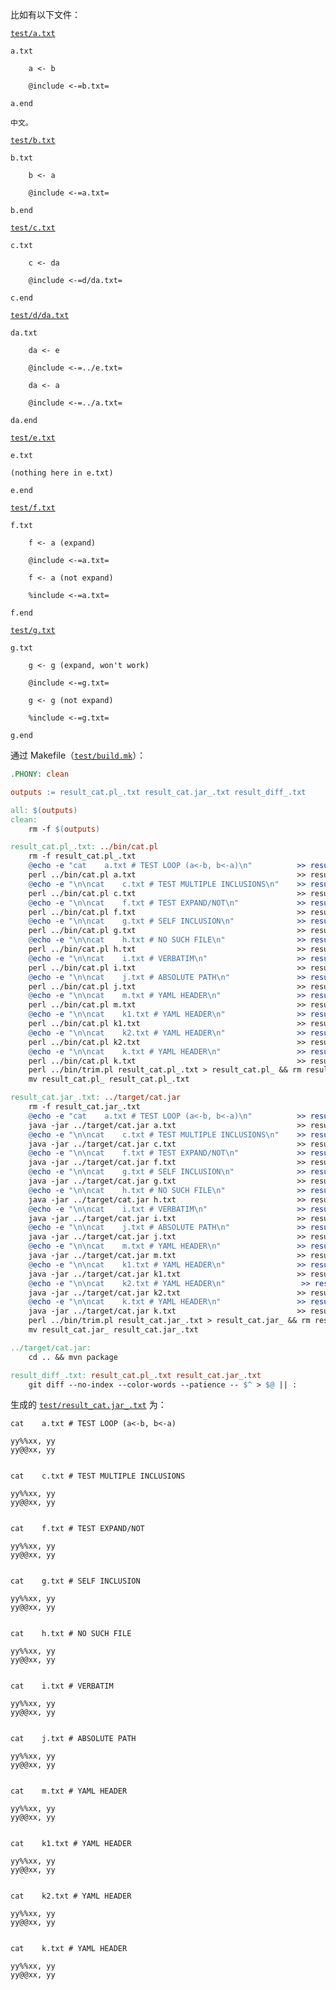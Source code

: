 比如有以下文件：

[`test/a.txt`](test/a.txt)

    a.txt
    
        a <- b
    
        @include <-=b.txt=
    
    a.end
    
    中文。

[`test/b.txt`](test/b.txt)

    b.txt
    
        b <- a
    
        @include <-=a.txt=
    
    b.end

[`test/c.txt`](test/c.txt)

    c.txt
    
        c <- da
    
        @include <-=d/da.txt=
    
    c.end

[`test/d/da.txt`](test/d/da.txt)

    da.txt
    
        da <- e
    
        @include <-=../e.txt=
    
        da <- a
    
        @include <-=../a.txt=
    
    da.end

[`test/e.txt`](test/e.txt)

    e.txt
    
    (nothing here in e.txt)
    
    e.end

[`test/f.txt`](test/f.txt)

    f.txt
    
        f <- a (expand)
    
        @include <-=a.txt=
    
        f <- a (not expand)
    
        %include <-=a.txt=
    
    f.end

[`test/g.txt`](test/g.txt)

    g.txt
    
        g <- g (expand, won't work)
    
        @include <-=g.txt=
    
        g <- g (not expand)
    
        %include <-=g.txt=
    
    g.end

通过 Makefile（[`test/build.mk`](test/build.mk)）：

```makefile
.PHONY: clean

outputs := result_cat.pl_.txt result_cat.jar_.txt result_diff_.txt

all: $(outputs)
clean:
	rm -f $(outputs)

result_cat.pl_.txt: ../bin/cat.pl
	rm -f result_cat.pl_.txt
	@echo -e "cat    a.txt # TEST LOOP (a<-b, b<-a)\n"          >> result_cat.pl_.txt
	perl ../bin/cat.pl a.txt                                    >> result_cat.pl_.txt
	@echo -e "\n\ncat    c.txt # TEST MULTIPLE INCLUSIONS\n"    >> result_cat.pl_.txt
	perl ../bin/cat.pl c.txt                                    >> result_cat.pl_.txt
	@echo -e "\n\ncat    f.txt # TEST EXPAND/NOT\n"             >> result_cat.pl_.txt
	perl ../bin/cat.pl f.txt                                    >> result_cat.pl_.txt
	@echo -e "\n\ncat    g.txt # SELF INCLUSION\n"              >> result_cat.pl_.txt
	perl ../bin/cat.pl g.txt                                    >> result_cat.pl_.txt
	@echo -e "\n\ncat    h.txt # NO SUCH FILE\n"                >> result_cat.pl_.txt
	perl ../bin/cat.pl h.txt                                    >> result_cat.pl_.txt
	@echo -e "\n\ncat    i.txt # VERBATIM\n"                    >> result_cat.pl_.txt
	perl ../bin/cat.pl i.txt                                    >> result_cat.pl_.txt
	@echo -e "\n\ncat    j.txt # ABSOLUTE PATH\n"               >> result_cat.pl_.txt
	perl ../bin/cat.pl j.txt                                    >> result_cat.pl_.txt
	@echo -e "\n\ncat    m.txt # YAML HEADER\n"                 >> result_cat.pl_.txt
	perl ../bin/cat.pl m.txt                                    >> result_cat.pl_.txt
	@echo -e "\n\ncat    k1.txt # YAML HEADER\n"                >> result_cat.pl_.txt
	perl ../bin/cat.pl k1.txt                                   >> result_cat.pl_.txt
	@echo -e "\n\ncat    k2.txt # YAML HEADER\n"                >> result_cat.pl_.txt
	perl ../bin/cat.pl k2.txt                                   >> result_cat.pl_.txt
	@echo -e "\n\ncat    k.txt # YAML HEADER\n"                 >> result_cat.pl_.txt
	perl ../bin/cat.pl k.txt                                    >> result_cat.pl_.txt
	perl ../bin/trim.pl result_cat.pl_.txt > result_cat.pl_ && rm result_cat.pl_.txt
	mv result_cat.pl_ result_cat.pl_.txt

result_cat.jar_.txt: ../target/cat.jar
	rm -f result_cat.jar_.txt
	@echo -e "cat    a.txt # TEST LOOP (a<-b, b<-a)\n"          >> result_cat.jar_.txt
	java -jar ../target/cat.jar a.txt                           >> result_cat.jar_.txt
	@echo -e "\n\ncat    c.txt # TEST MULTIPLE INCLUSIONS\n"    >> result_cat.jar_.txt
	java -jar ../target/cat.jar c.txt                           >> result_cat.jar_.txt
	@echo -e "\n\ncat    f.txt # TEST EXPAND/NOT\n"             >> result_cat.jar_.txt
	java -jar ../target/cat.jar f.txt                           >> result_cat.jar_.txt
	@echo -e "\n\ncat    g.txt # SELF INCLUSION\n"              >> result_cat.jar_.txt
	java -jar ../target/cat.jar g.txt                           >> result_cat.jar_.txt
	@echo -e "\n\ncat    h.txt # NO SUCH FILE\n"                >> result_cat.jar_.txt
	java -jar ../target/cat.jar h.txt                           >> result_cat.jar_.txt
	@echo -e "\n\ncat    i.txt # VERBATIM\n"                    >> result_cat.jar_.txt
	java -jar ../target/cat.jar i.txt                           >> result_cat.jar_.txt
	@echo -e "\n\ncat    j.txt # ABSOLUTE PATH\n"               >> result_cat.jar_.txt
	java -jar ../target/cat.jar j.txt                           >> result_cat.jar_.txt
	@echo -e "\n\ncat    m.txt # YAML HEADER\n"                 >> result_cat.jar_.txt
	java -jar ../target/cat.jar m.txt                           >> result_cat.jar_.txt
	@echo -e "\n\ncat    k1.txt # YAML HEADER\n"                >> result_cat.jar_.txt
	java -jar ../target/cat.jar k1.txt                          >> result_cat.jar_.txt
	@echo -e "\n\ncat    k2.txt # YAML HEADER\n"                 >> result_cat.jar_.txt
	java -jar ../target/cat.jar k2.txt                          >> result_cat.jar_.txt
	@echo -e "\n\ncat    k.txt # YAML HEADER\n"                 >> result_cat.jar_.txt
	java -jar ../target/cat.jar k.txt                           >> result_cat.jar_.txt
	perl ../bin/trim.pl result_cat.jar_.txt > result_cat.jar_ && rm result_cat.jar_.txt
	mv result_cat.jar_ result_cat.jar_.txt

../target/cat.jar:
	cd .. && mvn package

result_diff_.txt: result_cat.pl_.txt result_cat.jar_.txt
	git diff --no-index --color-words --patience -- $^ > $@ || :
```

生成的 [`test/result_cat.jar_.txt`](test/result_cat.jar_.txt) 为：

    cat    a.txt # TEST LOOP (a<-b, b<-a)
    
    yy%%xx, yy
    yy@@xx, yy
    
    
    cat    c.txt # TEST MULTIPLE INCLUSIONS
    
    yy%%xx, yy
    yy@@xx, yy
    
    
    cat    f.txt # TEST EXPAND/NOT
    
    yy%%xx, yy
    yy@@xx, yy
    
    
    cat    g.txt # SELF INCLUSION
    
    yy%%xx, yy
    yy@@xx, yy
    
    
    cat    h.txt # NO SUCH FILE
    
    yy%%xx, yy
    yy@@xx, yy
    
    
    cat    i.txt # VERBATIM
    
    yy%%xx, yy
    yy@@xx, yy
    
    
    cat    j.txt # ABSOLUTE PATH
    
    yy%%xx, yy
    yy@@xx, yy
    
    
    cat    m.txt # YAML HEADER
    
    yy%%xx, yy
    yy@@xx, yy
    
    
    cat    k1.txt # YAML HEADER
    
    yy%%xx, yy
    yy@@xx, yy
    
    
    cat    k2.txt # YAML HEADER
    
    yy%%xx, yy
    yy@@xx, yy
    
    
    cat    k.txt # YAML HEADER
    
    yy%%xx, yy
    yy@@xx, yy
